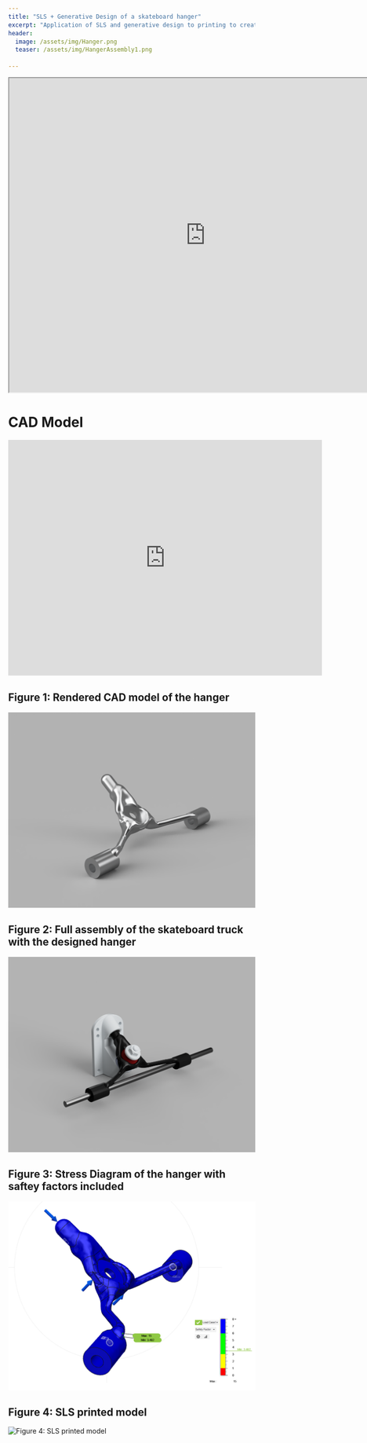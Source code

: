 ```yaml
---
title: "SLS + Generative Design of a skateboard hanger"
excerpt: "Application of SLS and generative design to printing to create a skateboard hanger"
header:
  image: /assets/img/Hanger.png
  teaser: /assets/img/HangerAssembly1.png
   
---
```



<iframe src="https://docs.google.com/document/d/e/2PACX-1vTTQ2HZWyU2tx0DGKOUQ0YGzm8sT6MKaP6Ip6U3Bs1MnYcoEvXMdJBvfLZbChp3BNu5f0KkYFjOf-6N/pub?embedded=true" width="800" height="640" allowfullscreen="true"></iframe>

# CAD Model
<iframe src="https://vanderbilt643.autodesk360.com/shares/public/SH512d4QTec90decfa6e5f43cc7128a5806f?mode=embed" width="640" height="480" allowfullscreen="true" webkitallowfullscreen="true" mozallowfullscreen="true"  frameborder="0"></iframe>

## Figure 1: Rendered CAD model of the hanger

![Figure 1: Rendered CAD model of the hanger)](/assets/img/Hanger.png)

## Figure 2: Full assembly of the skateboard truck with the designed hanger
![Figure 2: Full assembly of the skateboard truck with the designed hanger](/assets/img/HangerAssembly1.png)

## Figure 3: Stress Diagram of the hanger with saftey factors included
![Figure 3: Stress Diagram of the hanger with saftey factors included](/assets/img/StressDiagramHanger.png)


## Figure 4: SLS printed model
![Figure 4: SLS printed model](/assets/img/Fluidic1.jpg)

